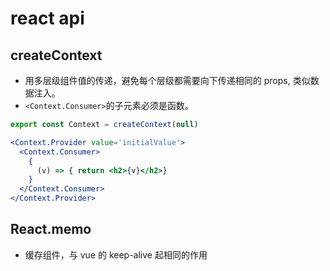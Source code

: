 # react api

## createContext
- 用多层级组件值的传递，避免每个层级都需要向下传递相同的 props, 类似数据注入。
- `<Context.Consumer>`的子元素必须是函数。

```jsx
export const Context = createContext(null)

<Context.Provider value='initialValue'>
  <Context.Consumer>
    {
      (v) => { return <h2>{v}</h2>}
    } 
  </Context.Consumer>
</Context.Provider>
```


## React.memo
- 缓存组件，与 vue 的 keep-alive 起相同的作用